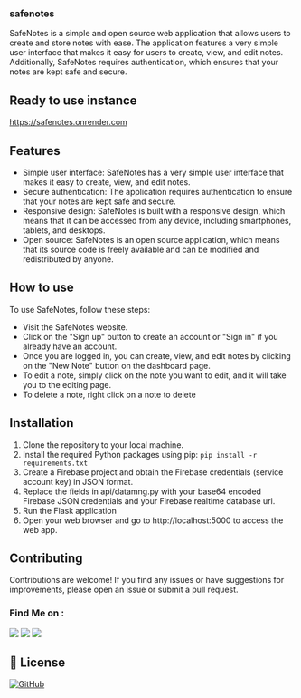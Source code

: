 ### safenotes
SafeNotes is a simple and open source web application that allows users to create and store notes with ease. The application features a very simple user interface that makes it easy for users to create, view, and edit notes. Additionally, SafeNotes requires authentication, which ensures that your notes are kept safe and secure.

## Ready to use instance
<a href=https://safenotes.onrender.com>https://safenotes.onrender.com</a>

## Features
* Simple user interface: SafeNotes has a very simple user interface that makes it easy to create, view, and edit notes.
* Secure authentication: The application requires authentication to ensure that your notes are kept safe and secure.
* Responsive design: SafeNotes is built with a responsive design, which means that it can be accessed from any device, including smartphones, tablets, and desktops.
* Open source: SafeNotes is an open source application, which means that its source code is freely available and can be modified and redistributed by anyone.

## How to use
To use SafeNotes, follow these steps:

* Visit the SafeNotes website.
* Click on the "Sign up" button to create an account or "Sign in" if you already have an account.
* Once you are logged in, you can create, view, and edit notes by clicking on the "New Note" button on the dashboard page.
* To edit a note, simply click on the note you want to edit, and it will take you to the editing page.
* To delete a note, right click on a note to delete

## Installation
1. Clone the repository to your local machine.
2. Install the required Python packages using pip: `pip install -r requirements.txt`
3. Create a Firebase project and obtain the Firebase credentials (service account key) in JSON format.
4. Replace the fields in api/datamng.py with your base64 encoded Firebase JSON credentials and your Firebase realtime database url.
5. Run the Flask application
6. Open your web browser and go to http://localhost:5000 to access the web app.

## Contributing
Contributions are welcome! If you find any issues or have suggestions for improvements, please open an issue or submit a pull request.

### Find Me on :
<p align="left">
  <a href="https://github.com/adhiraj-ranjan" target="_blank"><img src="https://img.shields.io/badge/Github-adhiraj--ranjan-green?style=for-the-badge&logo=github"></a>
  <a href="https://www.instagram.com/adhirajranjan.i" target="_blank"><img src="https://img.shields.io/badge/IG-adhiraj_ranjan-pink?style=for-the-badge&logo=instagram"></a>
  <a href="https://t.me/adhirajranjan" target="_blank"><img src="https://img.shields.io/badge/TELEGRAM-ADHIRAJ%20RANJAN-blue?style=for-the-badge&logo=telegram"></a>
  
</p>

## 📃 License

[![GitHub](https://img.shields.io/github/license/adhiraj-ranjan/safenotes?style=for-the-badge)](https://github.com/adhiraj-ranjan/safenotes/blob/main/LICENSE)